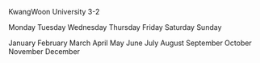 KwangWoon University 3-2 

Monday
Tuesday
Wednesday
Thursday
Friday
Saturday
Sunday

January
February
March
April
May
June
July
August
September
October
November
December
